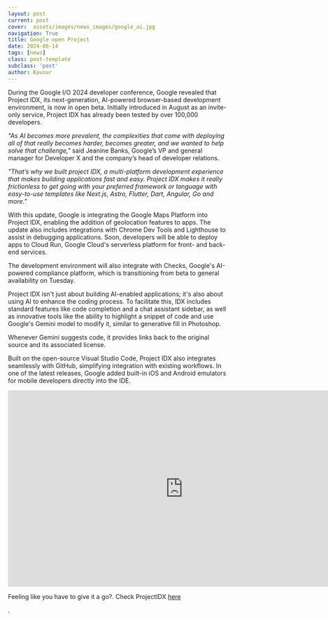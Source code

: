 ```yaml
---
layout: post
current: post
cover:  assets/images/news_images/google_ai.jpg
navigation: True
title: Google open Project
date: 2024-06-14
tags: [news]
class: post-template
subclass: 'post'
author: Kavour
---
```


<p>During the Google I/O 2024 developer conference, Google revealed that Project IDX, its next-generation, AI-powered browser-based development environment, is now in open beta. Initially introduced in August as an invite-only service, Project IDX has already been tested by over 100,000 developers.</p>

<p> <i>"As AI becomes more prevalent, the complexities that come with deploying all of that really becomes harder, becomes greater, and we wanted to help solve that challenge,"</i> said Jeanine Banks, Google’s VP and general manager for Developer X and the company’s head of developer relations.</p>

<p><i>"That’s why we built project IDX, a multi-platform development experience that makes building applications fast and easy. Project IDX makes it really frictionless to get going with your preferred framework or language with easy-to-use templates like Next.js, Astro, Flutter, Dart, Angular, Go and more."</i></p>

<p> With this update, Google is integrating the Google Maps Platform into Project IDX, enabling the addition of geolocation features to apps. The update also includes integrations with Chrome Dev Tools and Lighthouse to assist in debugging applications. Soon, developers will be able to deploy apps to Cloud Run, Google Cloud's serverless platform for front- and back-end services.</p>

<p> The development environment will also integrate with Checks, Google's AI-powered compliance platform, which is transitioning from beta to general availability on Tuesday.</P>

<p> Project IDX isn't just about building AI-enabled applications; it's also about using AI to enhance the coding process. To facilitate this, IDX includes standard features like code completion and a chat assistant sidebar, as well as innovative tools like the ability to highlight a snippet of code and use Google's Gemini model to modify it, similar to generative fill in Photoshop.</p>

<p> Whenever Gemini suggests code, it provides links back to the original source and its associated license.</p>

<p> Built on the open-source Visual Studio Code, Project IDX also integrates seamlessly with GitHub, simplifying integration with existing workflows. In one of the latest releases, Google added built-in iOS and Android emulators for mobile developers directly into the IDE.</p>

<iframe width="799" height="449" src="https://www.youtube.com/embed/-wlZY4tfGMY" title="Project IDX: Full-stack application development with generative AI" frameborder="0" allow="accelerometer; autoplay; clipboard-write; encrypted-media; gyroscope; picture-in-picture; web-share" referrerpolicy="strict-origin-when-cross-origin" allowfullscreen></iframe>

<p> Feeling like you have to give it a go?. Check ProjectIDX <a href="https://idx.dev/">here</a></p>.